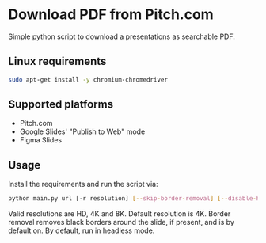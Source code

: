 # Download PDF from Pitch.com
Simple python script to download a presentations as searchable PDF. 

## Linux requirements
```bash
sudo apt-get install -y chromium-chromedriver
```

## Supported platforms
- Pitch.com 
- Google Slides' "Publish to Web" mode
- Figma Slides

## Usage
Install the requirements and run the script via:
```bash
python main.py url [-r resolution] [--skip-border-removal] [--disable-headless]
```

Valid resolutions are HD, 4K and 8K. Default resolution is 4K.
Border removal removes black borders around the slide, if present, and is by default on.
By default, run in headless mode.

